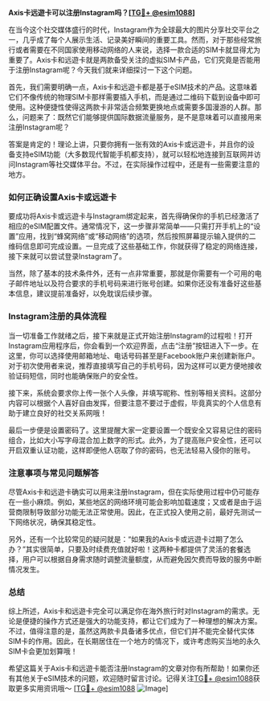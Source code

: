**Axis卡远遊卡可以注册Instagram吗？[[TG💪+ @esim1088](https://t.me/s/esim1088)]**

在当今这个社交媒体盛行的时代，Instagram作为全球最大的图片分享社交平台之一，几乎成了每个人展示生活、记录美好瞬间的重要工具。然而，对于那些经常旅行或者需要在不同国家使用移动网络的人来说，选择一款合适的SIM卡就显得尤为重要了。Axis卡和远遊卡就是两款备受关注的虚拟SIM卡产品，它们究竟是否能用于注册Instagram呢？今天我们就来详细探讨一下这个问题。

首先，我们需要明确一点，Axis卡和远遊卡都是基于eSIM技术的产品。这意味着它们不像传统的物理SIM卡那样需要插入手机，而是通过二维码下载到设备中即可使用。这种便捷性使得这两款卡非常适合频繁更换地点或需要多国漫游的人群。那么，问题来了：既然它们能够提供国际数据流量服务，是不是意味着可以直接用来注册Instagram呢？

答案是肯定的！理论上讲，只要你拥有一张有效的Axis卡或远遊卡，并且你的设备支持eSIM功能（大多数现代智能手机都支持），就可以轻松地连接到互联网并访问Instagram等社交媒体平台。不过，在实际操作过程中，还是有一些需要注意的地方。

### 如何正确设置Axis卡或远遊卡

要成功将Axis卡或远遊卡与Instagram绑定起来，首先得确保你的手机已经激活了相应的eSIM配置文件。通常情况下，这一步骤非常简单——只需打开手机上的“设置”应用，找到“蜂窝网络”或“移动网络”的选项，然后按照屏幕提示输入提供的二维码信息即可完成设置。一旦完成了这些基础工作，你就获得了稳定的网络连接，接下来就可以尝试登录Instagram了。

当然，除了基本的技术条件外，还有一点非常重要，那就是你需要有一个可用的电子邮件地址以及符合要求的手机号码来进行账号创建。如果你还没有准备好这些基本信息，建议提前准备好，以免耽误后续步骤。

### Instagram注册的具体流程

当一切准备工作就绪之后，接下来就是正式开始注册Instagram的过程啦！打开Instagram应用程序后，你会看到一个欢迎界面，点击“注册”按钮进入下一步。在这里，你可以选择使用邮箱地址、电话号码甚至是Facebook账户来创建新账户。对于初次使用者来说，推荐直接填写自己的手机号码，因为这样可以更方便地接收验证码短信，同时也能确保账户的安全性。

接下来，系统会要求你上传一张个人头像，并填写昵称、性别等相关资料。这部分内容可以根据个人喜好自由发挥，但要注意不要过于虚假，毕竟真实的个人信息有助于建立良好的社交关系网哦！

最后一步便是设置密码了。这里提醒大家一定要设置一个既安全又容易记住的密码组合，比如大小写字母混合加上数字的形式。此外，为了提高账户安全性，还可以开启双重认证功能，这样即便他人窃取了你的密码，也无法轻易入侵你的账号。

### 注意事项与常见问题解答

尽管Axis卡和远遊卡确实可以用来注册Instagram，但在实际使用过程中仍可能存在一些小麻烦。例如，某些地区的网络环境可能会影响加载速度；又或者是由于运营商限制导致部分功能无法正常使用。因此，在正式投入使用之前，最好先测试一下网络状况，确保其稳定性。

另外，还有一个比较常见的疑问就是：“如果我的Axis卡或远遊卡过期了怎么办？”其实很简单，只要及时续费充值就好啦！这两种卡都提供了灵活的套餐选择，用户可以根据自身需求随时调整流量额度，从而避免因欠费而导致的服务中断情况发生。

### 总结

综上所述，Axis卡和远遊卡完全可以满足你在海外旅行时对Instagram的需求。无论是便捷的操作方式还是强大的功能支持，都让它们成为了一种理想的解决方案。不过，值得注意的是，虽然这两款卡具备诸多优点，但它们并不能完全替代实体SIM卡的作用。因此，在长期居住在一个地方的情况下，或许考虑购买当地的永久SIM卡会更加划算哦！

希望这篇关于Axis卡和远遊卡能否注册Instagram的文章对你有所帮助！如果你还有其他关于eSIM技术的问题，欢迎随时留言讨论。记得关注[TG💪+ @esim1088](https://t.me/s/esim1088)获取更多实用资讯哦～ [[TG💪+ @esim1088](https://t.me/s/esim1088) ![Image](https://i.postimg.cc/4NQfJmqS/Snipaste-2025-05-13-00-14-12.png)]
